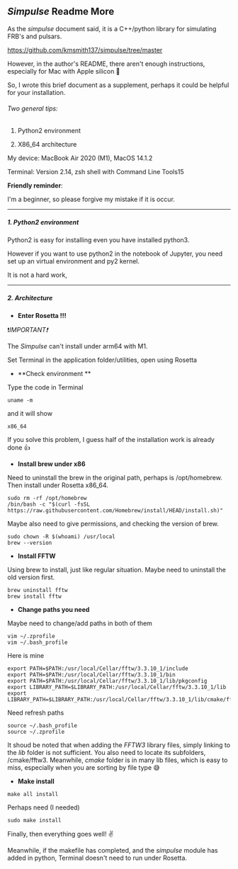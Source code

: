 ## *Simpulse* Readme More

As the *simpulse* document said, it is a C++/python library for simulating FRB's and pulsars.

https://github.com/kmsmith137/simpulse/tree/master

However, in the author's README, there aren't enough instructions, especially for Mac with Apple silicon 🤯

So, I wrote this brief document as a supplement, perhaps it could be helpful for your installation.

###### Two general tips:

1. Python2 environment

2. X86_64 architecture

My device: MacBook Air 2020 (M1), MacOS 14.1.2 

Terminal: Version 2.14, zsh shell with Command Line Tools15

**Friendly reminder**:

I'm a beginner, so please forgive my mistake if it is occur.

----

##### 1. Python2 environment

Python2 is easy for installing even you have installed python3.

However if you want to use python2 in the notebook of Jupyter, you need set up an virtual environment and py2 kernel.

It is not a hard work, 

----

##### 2. Architecture

- **Enter Rosetta !!!**

❗️*IMPORTANT❗️*

The *Simpulse* can't install under arm64 with M1.

Set Terminal in the application folder/utilities, open using Rosetta

- **Check environment **

Type the code in Terminal

```shell
uname -m
```

and it will show 

```shell
x86_64
```

If you solve this problem, I guess half of the installation work is already done 👍

- **Install brew under x86**

Need to uninstall the brew in the original path, perhaps is /opt/homebrew. Then install under Rosetta x86_64.

```shell
sudo rm -rf /opt/homebrew
/bin/bash -c "$(curl -fsSL https://raw.githubusercontent.com/Homebrew/install/HEAD/install.sh)"
```

Maybe also need to give permissions, and checking the version of brew.

```shell
sudo chown -R $(whoami) /usr/local
brew --version
```

- **Install FFTW**

Using brew to install, just like regular situation. Maybe need to uninstall the old version first.

```shell
brew uninstall fftw
brew install fftw
```

- **Change paths you need**

Maybe need to change/add paths in both of them

```shell
vim ~/.zprofile
vim ~/.bash_profile 
```

Here is mine

```shell
export PATH=$PATH:/usr/local/Cellar/fftw/3.3.10_1/include
export PATH=$PATH:/usr/local/Cellar/fftw/3.3.10_1/bin
export PATH=$PATH:/usr/local/Cellar/fftw/3.3.10_1/lib/pkgconfig
export LIBRARY_PATH=$LIBRARY_PATH:/usr/local/Cellar/fftw/3.3.10_1/lib
export LIBRARY_PATH=$LIBRARY_PATH:/usr/local/Cellar/fftw/3.3.10_1/lib/cmake/fftw3
```

Need refresh paths

```shell
source ~/.bash_profile
source ~/.zprofile
```

It shoud be noted that when adding the *FFTW3* library files, simply linking to the *lib* folder is not sufficient. You also need to locate its subfolders, /cmake/fftw3. Meanwhile, *cmake* folder is in many lib files, which is easy to miss, especially when you are sorting by file type 😅

- **Make install**

```shell
make all install
```

Perhaps need (I needed)

```shell
sudo make install
```

Finally, then everything goes well! ✌️

Meanwhile, if the makefile has completed, and the *simpulse* module has added in python, Terminal doesn't need to run under Rosetta.
